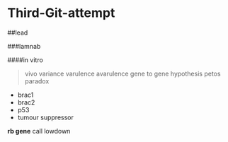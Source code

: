 # Third-Git-attempt

##lead

###lamnab

####in vitro

>vivo
>variance
>varulence
>avarulence
>gene to gene hypothesis
>petos paradox

- brac1 
- brac2 
- p53
- tumour suppressor

**rb gene**
call lowdown